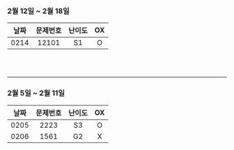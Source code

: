 
### 2월 12일 ~ 2월 18일
|날짜|문제번호|난이도|OX|
|:---:|:---:|:---:|:---:|
|0214|12101|S1|O|

<br>
<br>

---
### 2월 5일 ~ 2월 11일
|날짜|문제번호|난이도|OX|
|:---:|:---:|:---:|:---:|
|0205|2223|S3|O|
|0206|1561|G2|X|